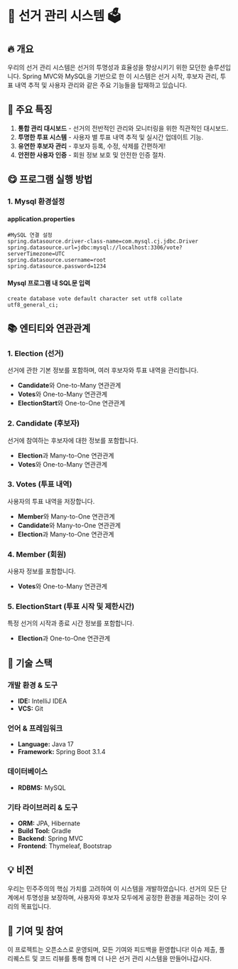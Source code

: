 # 🚀 선거 관리 시스템 🗳️

## 🔥 개요

우리의 선거 관리 시스템은 선거의 투명성과 효율성을 향상시키기 위한 모던한 솔루션입니다. Spring MVC와 MySQL을 기반으로 한 이 시스템은 선거 시작, 후보자 관리, 투표 내역 추적 및 사용자 관리와 같은 주요 기능들을 탑재하고 있습니다.

## 🎉 주요 특징

1. **통합 관리 대시보드** - 선거의 전반적인 관리와 모니터링을 위한 직관적인 대시보드.
2. **투명한 투표 시스템** - 사용자 별 투표 내역 추적 및 실시간 업데이트 기능.
3. **유연한 후보자 관리** - 후보자 등록, 수정, 삭제를 간편하게!
4. **안전한 사용자 인증** - 회원 정보 보호 및 안전한 인증 절차.

## 😋 프로그램 실행 방법

### 1. Mysql 환경설정

#### application.properties

```
#MySQL 연결 설정
spring.datasource.driver-class-name=com.mysql.cj.jdbc.Driver
spring.datasource.url=jdbc:mysql://localhost:3306/vote?serverTimezone=UTC
spring.datasource.username=root
spring.datasource.password=1234
```

#### Mysql 프로그램 내 SQL문 입력

```
create database vote default character set utf8 collate utf8_general_ci;
```

## 📚 엔티티와 연관관계

### 1. Election (선거)

선거에 관한 기본 정보를 포함하며, 여러 후보자와 투표 내역을 관리합니다.

- **Candidate**와 One-to-Many 연관관계
- **Votes**와 One-to-Many 연관관계
- **ElectionStart**와 One-to-One 연관관계

### 2. Candidate (후보자)

선거에 참여하는 후보자에 대한 정보를 포함합니다.

- **Election**과 Many-to-One 연관관계
- **Votes**와 One-to-Many 연관관계

### 3. Votes (투표 내역)

사용자의 투표 내역을 저장합니다.

- **Member**와 Many-to-One 연관관계
- **Candidate**와 Many-to-One 연관관계
- **Election**과 Many-to-One 연관관계

### 4. Member (회원)

사용자 정보를 포함합니다.

- **Votes**와 One-to-Many 연관관계

### 5. ElectionStart (투표 시작 및 제한시간)

특정 선거의 시작과 종료 시간 정보를 포함합니다.

- **Election**과 One-to-One 연관관계

## 🔧 기술 스택

### 개발 환경 & 도구

- **IDE:** IntelliJ IDEA
- **VCS:** Git

### 언어 & 프레임워크

- **Language:** Java 17
- **Framework:** Spring Boot 3.1.4

### 데이터베이스

- **RDBMS:** MySQL

### 기타 라이브러리 & 도구

- **ORM:** JPA, Hibernate
- **Build Tool:** Gradle
- **Backend**: Spring MVC
- **Frontend**: Thymeleaf, Bootstrap

## 💡 비전

우리는 민주주의의 핵심 가치를 고려하여 이 시스템을 개발하였습니다. 선거의 모든 단계에서 투명성을 보장하며, 사용자와 후보자 모두에게 공정한 환경을 제공하는 것이 우리의 목표입니다.

## 🤝 기여 및 참여

이 프로젝트는 오픈소스로 운영되며, 모든 기여와 피드백을 환영합니다! 이슈 제출, 풀 리퀘스트 및 코드 리뷰를 통해 함께 더 나은 선거 관리 시스템을 만들어나갑시다.
